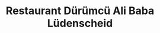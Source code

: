 ---
title: "Restaurant Dürümcü Ali Baba Lüdenscheid"
url: /luedenscheid/restaurant-dueruemcue-ali-baba-luedenscheid/
---